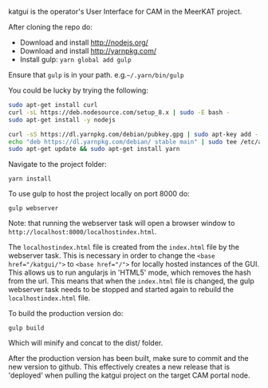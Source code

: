 katgui is the operator's User Interface for CAM in the MeerKAT project.

After cloning the repo do:

- Download and install http://nodejs.org/
- Download and install http://yarnpkg.com/
- Install gulp: `yarn global add gulp`

Ensure that `gulp` is in your path. e.g.`~/.yarn/bin/gulp`


You could be lucky by trying the following:
```bash
sudo apt-get install curl
curl -sL https://deb.nodesource.com/setup_8.x | sudo -E bash -
sudo apt-get install -y nodejs
```

```bash
curl -sS https://dl.yarnpkg.com/debian/pubkey.gpg | sudo apt-key add -
echo "deb https://dl.yarnpkg.com/debian/ stable main" | sudo tee /etc/apt/sources.list.d/yarn.list
sudo apt-get update && sudo apt-get install yarn
```

Navigate to the project folder:

`yarn install`

To use gulp to host the project locally on port 8000 do:

`gulp webserver`

Note: that running the webserver task will open a browser window to `http://localhost:8000/localhostindex.html`.

The `localhostindex.html` file is created from the `index.html` file by the webserver task. 
This is necessary in order to change the `<base href="/katgui/">` to `<base href="/">` for locally hosted instances of the GUI.
This allows us to run angularjs in 'HTML5' mode, which removes the hash from the url. This means that when the `index.html` file is changed, the gulp webserver task needs to be stopped and started again to rebuild the `localhostindex.html` file.

To build the production version do:

`gulp build`

Which will minify and concat to the dist/ folder.

After the production version has been built, make sure to commit and the new version to github. This effectively creates a new release that is 'deployed' when pulling the katgui project on the target CAM portal node.
